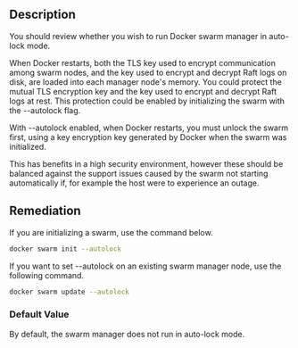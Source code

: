 ## Description

You should review whether you wish to run Docker swarm manager in auto-lock mode.

When Docker restarts, both the TLS key used to encrypt communication among swarm nodes, and the key used to encrypt and decrypt Raft logs on disk, are loaded into each manager node's memory. You could protect the mutual TLS encryption key and the key used to encrypt and decrypt Raft logs at rest. This protection could be enabled by initializing the swarm with the --autolock flag.

With --autolock enabled, when Docker restarts, you must unlock the swarm first, using a key encryption key generated by Docker when the swarm was initialized.

This has benefits in a high security environment, however these should be balanced against the support issues caused by the swarm not starting automatically if, for example the host were to experience an outage.

## Remediation

If you are initializing a swarm, use the command below.

```bash
docker swarm init --autolock
```

If you want to set --autolock on an existing swarm manager node, use the following
command.

```bash
docker swarm update --autolock
```

### Default Value

By default, the swarm manager does not run in auto-lock mode.
